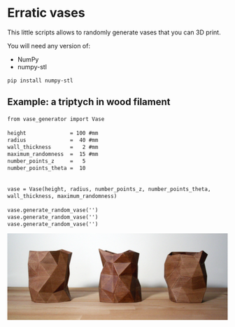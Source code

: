 # Erratic vases

This little scripts allows to randomly generate vases that you can 3D print.

You will need any version of:
- NumPy
- numpy-stl

``` 
pip install numpy-stl
```

## Example: a triptych in wood filament

```
from vase_generator import Vase

height              = 100 #mm  
radius              =  40 #mm  
wall_thickness      =   2 #mm  
maximum_randomness  =  15 #mm  
number_points_z     =   5  
number_points_theta =  10  


vase = Vase(height, radius, number_points_z, number_points_theta, wall_thickness, maximum_randomness)  

vase.generate_random_vase('')  
vase.generate_random_vase('')  
vase.generate_random_vase('')  
```


<p align = "center">
<img src="picture.jpg">
</p>